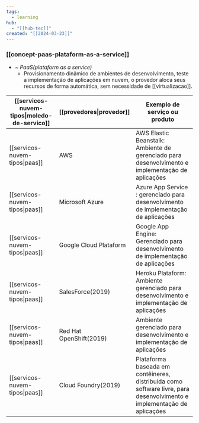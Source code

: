 ```yaml
---
tags:
  - learning
hub:
  - "[[hub-tec]]"
created: "[[2024-03-23]]"
---
```

### [[concept-paas-plataform-as-a-service]]

- ~ *PaaS(plataform as a service)*
	- Provisionamento dinâmico de ambientes de desenvolvimento, teste a implementação de aplicações em nuvem, o provedor aloca seus recursos de forma automática, sem necessidade de [[virtualizacao]].

| [[servicos-nuvem-tipos\|moledo-de-servico]] | [[provedores\|provedor]] | Exemplo de serviço ou produto                                                                                          |
| ------------------------------------------- | ------------------------ | ---------------------------------------------------------------------------------------------------------------------- |
| [[servicos-nuvem-tipos\|paas]]              | AWS                      | AWS Elastic Beanstalk: Ambiente de gerenciado para desenvolvimento e implementação de aplicações                       |
| [[servicos-nuvem-tipos\|paas]]              | Microsoft Azure          | Azure App Service : gerenciado para desenvolvimento de implementação de aplicações                                     |
| [[servicos-nuvem-tipos\|paas]]              | Google Cloud Plataform   | Google App Engine: Gerenciado para desenvolvimento de implementação de aplicações                                      |
| [[servicos-nuvem-tipos\|paas]]              | SalesForce(2019)         | Heroku Plataform: Ambiente gerenciado para desenvolvimento e implementação de aplicações                               |
| [[servicos-nuvem-tipos\|paas]]              | Red Hat OpenShift(2019)  | Ambiente gerenciado para desenvolvimento e implementação de aplicações                                                 |
| [[servicos-nuvem-tipos\|paas]]              | Cloud Foundry(2019)      | Plataforma baseada em contêineres, distribuída como software livre, para desenvolvimento e implementação de aplicações |